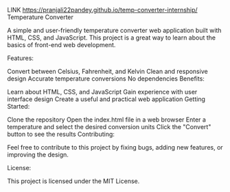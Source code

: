 LINK https://pranjali22pandey.github.io/temp-converter-internship/
Temperature Converter

A simple and user-friendly temperature converter web application built with HTML, CSS, and JavaScript. This project is a great way to learn about the basics of front-end web development.

Features:

Convert between Celsius, Fahrenheit, and Kelvin
Clean and responsive design
Accurate temperature conversions
No dependencies
Benefits:

Learn about HTML, CSS, and JavaScript
Gain experience with user interface design
Create a useful and practical web application
Getting Started:

Clone the repository
Open the index.html file in a web browser
Enter a temperature and select the desired conversion units
Click the "Convert" button to see the results
Contributing:

Feel free to contribute to this project by fixing bugs, adding new features, or improving the design.

License:

This project is licensed under the MIT License. 
 
